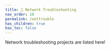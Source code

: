 ```yaml
---
title: 🔧 Network Troubleshooting
nav_order: 10
permalink: /nettrouble
has_children: true
has_toc: false
---
```


Network troubleshooting projects are listed here!